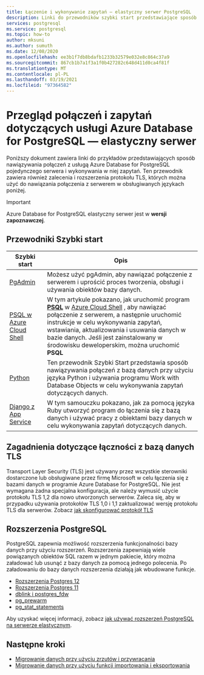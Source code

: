 ```yaml
---
title: Łączenie i wykonywanie zapytań — elastyczny serwer PostgreSQL
description: Linki do przewodników szybki start przedstawiające sposób nawiązywania połączeń z serwerem elastycznym Azure Database for PostgreSQL i uruchamiania zapytań.
services: postgresql
ms.service: postgresql
ms.topic: how-to
author: mksuni
ms.author: sumuth
ms.date: 12/08/2020
ms.openlocfilehash: ee3b1f7db8bdafb1233b32579e032e8c864c37a9
ms.sourcegitcommit: 867cb1b7a1f3a1f0b427282c648d411d0ca4f81f
ms.translationtype: MT
ms.contentlocale: pl-PL
ms.lasthandoff: 03/19/2021
ms.locfileid: "97364582"
---
```

# <a name="connect-and-query-overview-for-azure-database-for-postgresql--flexible-server"></a>Przegląd połączeń i zapytań dotyczących usługi Azure Database for PostgreSQL — elastyczny serwer

Poniższy dokument zawiera linki do przykładów przedstawiających sposób nawiązywania połączeń z usługą Azure Database for PostgreSQL pojedynczego serwera i wykonywania w niej zapytań. Ten przewodnik zawiera również zalecenia i rozszerzenia protokołu TLS, których można użyć do nawiązania połączenia z serwerem w obsługiwanych językach poniżej.

>[!IMPORTANT]
> Azure Database for PostgreSQL elastyczny serwer jest w **wersji zapoznawczej**.

## <a name="quickstarts"></a>Przewodniki Szybki start

| Szybki start | Opis |
|---|---|
|[PgAdmin](https://www.pgadmin.org/)|Możesz użyć pgAdmin, aby nawiązać połączenie z serwerem i uprościć proces tworzenia, obsługi i używania obiektów bazy danych.|
|[PSQL w Azure Cloud Shell](./quickstart-create-server-cli.md#connect-using-postgresql-command-line-client)|W tym artykule pokazano, jak uruchomić program [**PSQL**](https://www.postgresql.org/docs/current/static/app-psql.html) w [Azure Cloud Shell](../../cloud-shell/overview.md) , aby nawiązać połączenie z serwerem, a następnie uruchomić instrukcje w celu wykonywania zapytań, wstawiania, aktualizowania i usuwania danych w bazie danych. Jeśli jest zainstalowany w środowisku deweloperskim, można uruchomić **PSQL**|
|[Python](connect-python.md)|Ten przewodnik Szybki Start przedstawia sposób nawiązywania połączeń z bazą danych przy użyciu języka Python i używania programu Work with Database Objects w celu wykonywania zapytań dotyczących danych. |
|[Django z App Service](tutorial-django-app-service-postgres.md)|W tym samouczku pokazano, jak za pomocą języka Ruby utworzyć program do łączenia się z bazą danych i używać pracy z obiektami bazy danych w celu wykonywania zapytań dotyczących danych.|

## <a name="tls-considerations-for-database-connectivity"></a>Zagadnienia dotyczące łączności z bazą danych TLS

Transport Layer Security (TLS) jest używany przez wszystkie sterowniki dostarczone lub obsługiwane przez firmę Microsoft w celu łączenia się z bazami danych w programie Azure Database for PostgreSQL. Nie jest wymagana żadna specjalna konfiguracja, ale należy wymusić użycie protokołu TLS 1,2 dla nowo utworzonych serwerów. Zaleca się, aby w przypadku używania protokołów TLS 1,0 i 1,1 zaktualizować wersję protokołu TLS dla serwerów. Zobacz [jak skonfigurować protokół TLS](how-to-connect-tls-ssl.md)

## <a name="postgresql-extensions"></a>Rozszerzenia PostgreSQL

PostgreSQL zapewnia możliwość rozszerzenia funkcjonalności bazy danych przy użyciu rozszerzeń. Rozszerzenia zapewniają wiele powiązanych obiektów SQL razem w jednym pakiecie, który można załadować lub usunąć z bazy danych za pomocą jednego polecenia. Po załadowaniu do bazy danych rozszerzenia działają jak wbudowane funkcje.

- [Rozszerzenia Postgres 12](./concepts-extensions.md#postgres-12-extensions)
- [Rozszerzenia Postgres 11](./concepts-extensions.md#postgres-11-extensions)
- [dblink i postgres_fdw](./concepts-extensions.md#dblink-and-postgres_fdw)
- [pg_prewarm](./concepts-extensions.md#pg_prewarm)
- [pg_stat_statements](./concepts-extensions.md#pg_stat_statements)

Aby uzyskać więcej informacji, zobacz [jak używać rozszerzeń PostgreSQL na serwerze elastycznym](concepts-extensions.md).

## <a name="next-steps"></a>Następne kroki

- [Migrowanie danych przy użyciu zrzutów i przywracania](../howto-migrate-using-dump-and-restore.md)
- [Migrowanie danych przy użyciu funkcji importowania i eksportowania](../howto-migrate-using-export-and-import.md)

